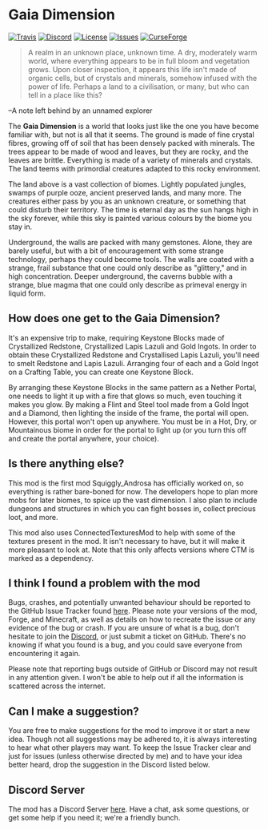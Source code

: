 # Gaia Dimension
[![Travis](https://img.shields.io/travis/Andromander/Gaia-Dimension.svg)](https://travis-ci.org/Andromander/Gaia-Dimension) 
[![Discord](https://img.shields.io/discord/404597598633328643.svg)](https://discord.gg/g7BBHB6)
[![License](https://img.shields.io/github/license/Andromander/Gaia-Dimension)](LICENSE)
[![Issues](https://img.shields.io/github/issues/Andromander/Gaia-Dimension)](https://github.com/Andromander/Gaia-Dimension/issues)
[![CurseForge](https://img.shields.io/badge/Project-on%20CurseForge-orange)](https://www.curseforge.com/minecraft/mc-mods/gaia-dimension)

> A realm in an unknown place, unknown time. A dry, moderately warm world, where everything appears to be in full bloom and vegetation grows. Upon closer inspection, it appears this life isn't made of organic cells, but of crystals and minerals, somehow infused with the power of life. Perhaps a land to a civilisation, or many, but who can tell in a place like this?

–A note left behind by an unnamed explorer

The **Gaia Dimension** is a world that looks just like the one you have become familiar with, but not is all that it seems. The ground is made of fine crystal fibres, growing off of soil that has been densely packed with minerals. The trees appear to be made of wood and leaves, but they are rocky, and the leaves are brittle. Everything is made of a variety of minerals and crystals. The land teems with primordial creatures adapted to this rocky environment.

The land above is a vast collection of biomes. Lightly populated jungles, swamps of purple ooze, ancient preserved lands, and many more. The creatures either pass by you as an unknown creature, or something that could disturb their territory. The time is eternal day as the sun hangs high in the sky forever, while this sky is painted various colours by the biome you stay in.

Underground, the walls are packed with many gemstones. Alone, they are barely useful, but with a bit of encouragement with some strange technology, perhaps they could become tools. The walls are coated with a strange, frail substance that one could only describe as "glittery," and in high concentration. Deeper underground, the caverns bubble with a strange, blue magma that one could only describe as primeval energy in liquid form.

## How does one get to the Gaia Dimension?

It's an expensive trip to make, requiring Keystone Blocks made of Crystallized Redstone, Crystallized Lapis Lazuli and Gold Ingots. In order to obtain these Crystallized Redstone and Crystallised Lapis Lazuli, you'll need to smelt Redstone and Lapis Lazuli. Arranging four of each and a Gold Ingot on a Crafting Table, you can create one Keystone Block.

By arranging these Keystone Blocks in the same pattern as a Nether Portal, one needs to light it up with a fire that glows so much, even touching it makes you glow. By making a Flint and Steel tool made from a Gold Ingot and a Diamond, then lighting the inside of the frame, the portal will open. However, this portal won't open up anywhere. You must be in a Hot, Dry, or Mountainous biome in order for the portal to light up (or you turn this off and create the portal anywhere, your choice).

## Is there anything else?

This mod is the first mod Squiggly_Androsa has officially worked on, so everything is rather bare-boned for now. The developers hope to plan more mobs for later biomes, to spice up the vast dimension. I also plan to include dungeons and structures in which you can fight bosses in, collect precious loot, and more.

This mod also uses ConnectedTexturesMod to help with some of the textures present in the mod. It isn't necessary to have, but it will make it more pleasant to look at. Note that this only affects versions where CTM is marked as a dependency.

## I think I found a problem with the mod

Bugs, crashes, and potentially unwanted behaviour should be reported to the GitHub Issue Tracker found [here](https://github.com/Andromander/Gaia-Dimension/issues). Please note your versions of the mod, Forge, and Minecraft, as well as details on how to recreate the issue or any evidence of the bug or crash. If you are unsure of what is a bug, don't hesitate to join the [Discord](https://discord.gg/g7BBHB6), or just submit a ticket on GitHub. There's no knowing if what you found is a bug, and you could save everyone from encountering it again.

Please note that reporting bugs outside of GitHub or Discord may not result in any attention given. I won't be able to help out if all the information is scattered across the internet.

## Can I make a suggestion?

You are free to make suggestions for the mod to improve it or start a new idea. Though not all suggestions may be adhered to, it is always interesting to hear what other players may want. To keep the Issue Tracker clear and just for issues (unless otherwise directed by me) and to have your idea better heard, drop the suggestion in the Discord listed below.

## Discord Server

The mod has a Discord Server [here](https://discord.gg/g7BBHB6). Have a chat, ask some questions, or get some help if you need it; we're a friendly bunch.
